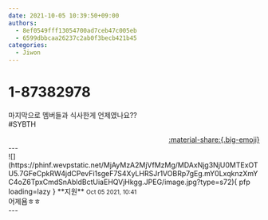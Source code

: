 ```yaml
---
date: 2021-10-05 10:39:50+09:00
authors:
  - 8ef0549fff13054700ad7ceb47c005eb
  - 6599dbbcaa26237c2ab0f3becb421b45
categories:
  - Jiwon
---
```


# 1-87382978

<div class="post-container" markdown="1">
<div class="content-container md-sidebar__scrollwrap" markdown="1">

마지막으로 멤버들과 식사한게 언제였나요??<br>\#SYBTH

</div>
</div>

<div style="text-align: right;" markdown="1">
<a href="https://weverse.io/fromis9/fanpost/1-87382978" style="text-align: right;">:material-share:{.big-emoji}</a>
</div>
---

<div class="comments-container md-sidebar__scrollwrap" markdown="1">
<div class="comment" markdown="1">
<div class='id-container' markdown="1">
![](https://phinf.wevpstatic.net/MjAyMzA2MjVfMzMg/MDAxNjg3NjU0MTExOTU5.7GFeCpkRW4jdCPevFi1sgeF7S4XyLHRSJr1VOBRp7gEg.mY0LxqknzXmYC4oZ6TpxCmdSnAbldBctUiaEHQVjHkgg.JPEG/image.jpg?type=s72){ pfp loading=lazy }
**<span class="artist">지원</span>** <small>Oct 05 2021, 10:41</small><br>
</div>
<div class='comment-body' markdown="1">
어제욤ㅎㅎ
</div>
</div>
</div>
---
